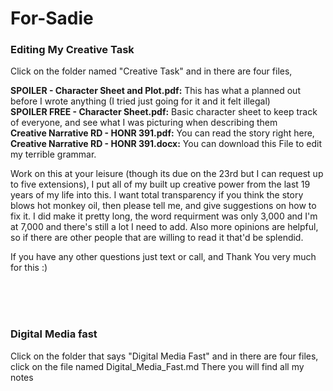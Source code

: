 # For-Sadie

  
### Editing My Creative Task 
Click on the folder named "Creative Task" and in there are four files, <br>

<b u>SPOILER - Character Sheet and Plot.pdf:</b>    This has what a planned out before I wrote anything (I tried just going for it and it felt illegal) <br>
<b u>SPOILER FREE - Character Sheet.pdf:</b>        Basic character sheet to keep track of everyone, and see what I was picturing when describing them <br>
<b u>Creative Narrative RD - HONR 391.pdf:</b>      You can read the story right here, <br>
<b u>Creative Narrative RD - HONR 391.docx:</b>     You can download this File to edit my terrible grammar. 

Work on this at your leisure (though its due on the 23rd but I can request up to five extensions), I put all of my built up creative power from the 
last 19 years of my life into this. I want total transparency if you think the story blows hot monkey oil, then please tell me, and give suggestions on how to fix it.
I did make it pretty long, the word requirment was only 3,000 and I'm at 7,000 and there's still a lot I need to add. Also more opinions are helpful, so if there are 
other people that are willing to read it that'd be splendid.

If you have any other questions just text or call, and Thank You very much for this :)

<br>
<br>
<br>
  
### Digital Media fast 
Click on the folder that says "Digital Media Fast" and in there are four files, click on the file named Digital_Media_Fast.md
There you will find all my notes 


